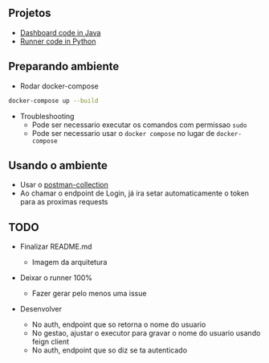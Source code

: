 ## Projetos

- [Dashboard code in Java](https://github.com/kielsonzinn/Dashboard-gestao-API)
- [Runner code in Python](https://github.com/andreruizrt/automatic-code-review-dashboard-runner)

## Preparando ambiente

- Rodar docker-compose
```sh
docker-compose up --build
```

- Troubleshooting
    - Pode ser necessario executar os comandos com permissao `sudo`
    - Pode ser necessario usar o `docker compose` no lugar de `docker-compose`

## Usando o ambiente

- Usar o [postman-collection](https://github.com/andreruizrt/acr-gateway/blob/main/DashboardRequest.postman_collection.json)
- Ao chamar o endpoint de Login, já ira setar automaticamente o token para as proximas requests

## TODO

-  Finalizar README.md
    - Imagem da arquitetura

- Deixar o runner 100%
    - Fazer gerar pelo menos uma issue

- Desenvolver
    - No auth, endpoint que so retorna o nome do usuario
    - No gestao, ajustar o executor para gravar o nome do usuario usando feign client
    - No auth, endpoint que so diz se ta autenticado    
